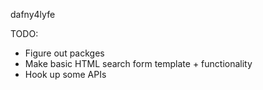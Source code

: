 dafny4lyfe

TODO:
<ul>
<li> Figure out packges </li>
<li> Make basic HTML search form template + functionality </li>
<li> Hook up some APIs </li>
</ul>
